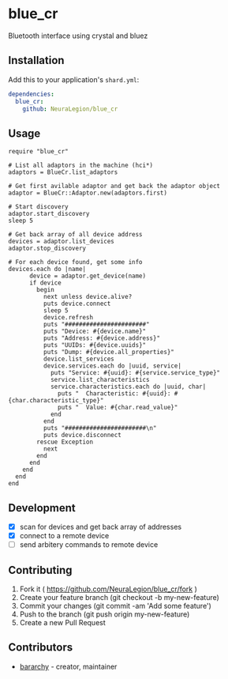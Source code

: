 # blue_cr

Bluetooth interface using crystal and bluez

## Installation

Add this to your application's `shard.yml`:

```yaml
dependencies:
  blue_cr:
    github: NeuraLegion/blue_cr
```

## Usage

```crystal
require "blue_cr"

# List all adaptors in the machine (hci*)
adaptors = BlueCr.list_adaptors

# Get first avilable adaptor and get back the adaptor object
adaptor = BlueCr::Adaptor.new(adaptors.first)

# Start discovery
adaptor.start_discovery
sleep 5

# Get back array of all device address
devices = adaptor.list_devices
adaptor.stop_discovery

# For each device found, get some info
devices.each do |name|
      device = adaptor.get_device(name)
      if device
        begin
          next unless device.alive?
          puts device.connect
          sleep 5
          device.refresh
          puts "#######################"
          puts "Device: #{device.name}"
          puts "Address: #{device.address}"
          puts "UUIDs: #{device.uuids}"
          puts "Dump: #{device.all_properties}"
          device.list_services
          device.services.each do |uuid, service|
            puts "Service: #{uuid}: #{service.service_type}"
            service.list_characteristics
            service.characteristics.each do |uuid, char|
              puts "  Characteristic: #{uuid}: #{char.characteristic_type}"
              puts "  Value: #{char.read_value}"
            end
          end
          puts "#######################\n"
          puts device.disconnect
        rescue Exception
          next
        end
      end
    end
  end
end
```


## Development

- [x] scan for devices and get back array of addresses  
- [x] connect to a remote device  
- [ ] send arbitery commands to remote device  

## Contributing

1. Fork it ( https://github.com/NeuraLegion/blue_cr/fork )
2. Create your feature branch (git checkout -b my-new-feature)
3. Commit your changes (git commit -am 'Add some feature')
4. Push to the branch (git push origin my-new-feature)
5. Create a new Pull Request

## Contributors

- [bararchy](https://github.com/bararchy) - creator, maintainer
